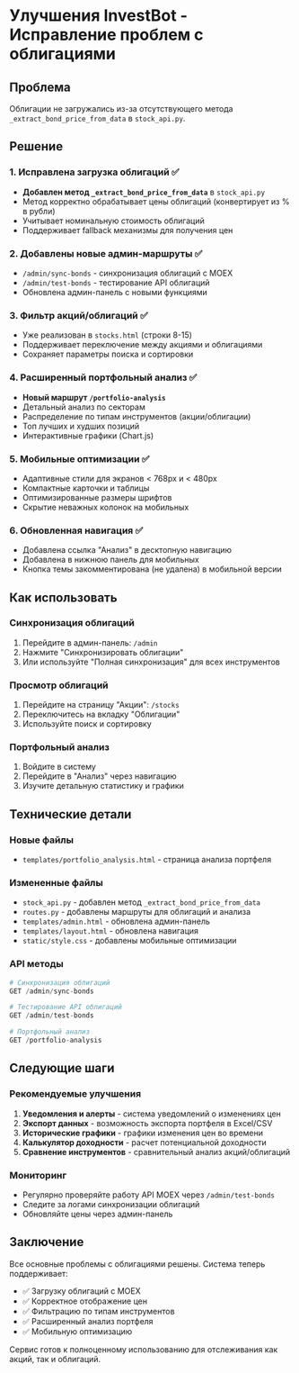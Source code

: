 # Улучшения InvestBot - Исправление проблем с облигациями

## Проблема
Облигации не загружались из-за отсутствующего метода `_extract_bond_price_from_data` в `stock_api.py`.

## Решение

### 1. Исправлена загрузка облигаций ✅
- **Добавлен метод `_extract_bond_price_from_data`** в `stock_api.py`
- Метод корректно обрабатывает цены облигаций (конвертирует из % в рубли)
- Учитывает номинальную стоимость облигаций
- Поддерживает fallback механизмы для получения цен

### 2. Добавлены новые админ-маршруты ✅
- `/admin/sync-bonds` - синхронизация облигаций с MOEX
- `/admin/test-bonds` - тестирование API облигаций
- Обновлена админ-панель с новыми функциями

### 3. Фильтр акций/облигаций ✅
- Уже реализован в `stocks.html` (строки 8-15)
- Поддерживает переключение между акциями и облигациями
- Сохраняет параметры поиска и сортировки

### 4. Расширенный портфольный анализ ✅
- **Новый маршрут `/portfolio-analysis`**
- Детальный анализ по секторам
- Распределение по типам инструментов (акции/облигации)
- Топ лучших и худших позиций
- Интерактивные графики (Chart.js)

### 5. Мобильные оптимизации ✅
- Адаптивные стили для экранов < 768px и < 480px
- Компактные карточки и таблицы
- Оптимизированные размеры шрифтов
- Скрытие неважных колонок на мобильных

### 6. Обновленная навигация ✅
- Добавлена ссылка "Анализ" в десктопную навигацию
- Добавлена в нижнюю панель для мобильных
- Кнопка темы закомментирована (не удалена) в мобильной версии

## Как использовать

### Синхронизация облигаций
1. Перейдите в админ-панель: `/admin`
2. Нажмите "Синхронизировать облигации"
3. Или используйте "Полная синхронизация" для всех инструментов

### Просмотр облигаций
1. Перейдите на страницу "Акции": `/stocks`
2. Переключитесь на вкладку "Облигации"
3. Используйте поиск и сортировку

### Портфольный анализ
1. Войдите в систему
2. Перейдите в "Анализ" через навигацию
3. Изучите детальную статистику и графики

## Технические детали

### Новые файлы
- `templates/portfolio_analysis.html` - страница анализа портфеля

### Измененные файлы
- `stock_api.py` - добавлен метод `_extract_bond_price_from_data`
- `routes.py` - добавлены маршруты для облигаций и анализа
- `templates/admin.html` - обновлена админ-панель
- `templates/layout.html` - обновлена навигация
- `static/style.css` - добавлены мобильные оптимизации

### API методы
```python
# Синхронизация облигаций
GET /admin/sync-bonds

# Тестирование API облигаций  
GET /admin/test-bonds

# Портфольный анализ
GET /portfolio-analysis
```

## Следующие шаги

### Рекомендуемые улучшения
1. **Уведомления и алерты** - система уведомлений о изменениях цен
2. **Экспорт данных** - возможность экспорта портфеля в Excel/CSV
3. **Исторические графики** - графики изменения цен во времени
4. **Калькулятор доходности** - расчет потенциальной доходности
5. **Сравнение инструментов** - сравнительный анализ акций/облигаций

### Мониторинг
- Регулярно проверяйте работу API MOEX через `/admin/test-bonds`
- Следите за логами синхронизации облигаций
- Обновляйте цены через админ-панель

## Заключение
Все основные проблемы с облигациями решены. Система теперь поддерживает:
- ✅ Загрузку облигаций с MOEX
- ✅ Корректное отображение цен
- ✅ Фильтрацию по типам инструментов
- ✅ Расширенный анализ портфеля
- ✅ Мобильную оптимизацию

Сервис готов к полноценному использованию для отслеживания как акций, так и облигаций.
